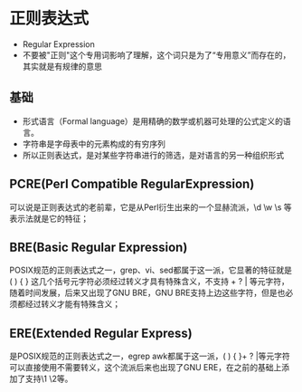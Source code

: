 # 正则表达式
* Regular Expression
* 不要被"正则"这个专用词影响了理解，这个词只是为了“专用意义”而存在的，其实就是有规律的意思

## 基础
* 形式语言（Formal language）是用精确的数学或机器可处理的公式定义的语言。
* 字符串是字母表中的元素构成的有穷序列
* 所以正则表达式，是对某些字符串进行的筛选，是对语言的另一种组织形式

## PCRE(Perl Compatible RegularExpression)
可以说是正则表达式的老前辈，它是从Perl衍生出来的一个显赫流派，\d \w \s 等表示法就是它的特征；

## BRE(Basic Regular Expression)
POSIX规范的正则表达式之一，grep、vi、sed都属于这一派，它显著的特征就是( ) { } 这几个括号元字符必须经过转义才具有特殊含义，不支持 + ? | 等元字符，随着时间发展，后来又出现了GNU BRE，GNU BRE支持上边这些字符，但是也必须都经过转义才能有特殊含义；

## ERE(Extended Regular Express)
是POSIX规范的正则表达式之一，egrep awk都属于这一派，( ) { }+ ? |等元字符可以直接使用不需要转义，这个流派后来也出现了GNU ERE，在之前的基础上添加了支持\1 \2等。